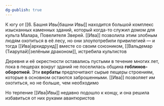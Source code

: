 ```yaml
---
dg-publish: true
---
```

К югу от [[6. Башня Ивы|башни Ивы]] находится большой комплекс изысканных каменных зданий, который когда-то служил домом для культа Малара, Повелителя Зверей. [[Ива]] позволила этим злобным людям охотиться в её лесу, но они злоупотребили привилегией — и тогда [[Ива|архидруид]] вместе со своим союзником, [[Вальдемар (Тиарулай)|зелёным драконом]], истребила культистов

Деревня и её окрестности оставались пустыми в течение многих лет, пока в пещерах вокруг зданий не поселилась община **гоблинов-оборотней**. Эти **вербаты** предпочитают сырые пещеры строениям, которые в основном остаются заброшенными. [[Ива]] позволяет им охотиться, но не больше, чем необходимо

Но терпение [[Ива|Ивы]] недавно подошло к концу, и она решила избавиться от них руками авантюристов